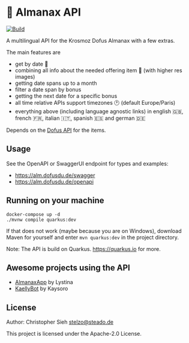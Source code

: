 # :calendar: Almanax API
[![Build](https://github.com/dofusdude/almanax-api/actions/workflows/maven.yml/badge.svg?branch=main)](https://github.com/dofusdude/almanax-api/actions/workflows/maven.yml)

A multilingual API for the Krosmoz Dofus Almanax with a few extras.

The main features are
- get by date :date:
- combining all info about the needed offering item :bookmark: (with higher res images)
- getting date spans up to a month 
- filter a date span by bonus
- getting the next date for a specific bonus
- all time relative APIs support timezones :clock1: (default Europe/Paris)
- everything above (including language agnostic links) in english :uk:, french :fr:, italian :it:, spanish :es: and german :de:

Depends on the [Dofus API](https://docs.dofusdu.de) for the items.

## Usage
See the OpenAPI or SwaggerUI endpoint for types and examples:
- https://alm.dofusdu.de/swagger
- https://alm.dofusdu.de/openapi

## Running on your machine
```shell script
docker-compose up -d
./mvnw compile quarkus:dev
```
If that does not work (maybe because you are on Windows), download Maven for yourself and enter `mvn quarkus:dev` in the
project directory.

Note: The API is build on Quarkus. https://quarkus.io for more.

## Awesome projects using the API
- [AlmanaxApp](https://almanaxapp.netlify.app) by Lystina
- [KaellyBot](https://github.com/Kaysoro/KaellyBot) by Kaysoro

## License
Author: Christopher Sieh <stelzo@steado.de>

This project is licensed under the Apache-2.0 License.
